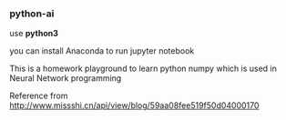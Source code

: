 ### python-ai

use **python3**

you can install Anaconda to run jupyter notebook

This is a homework playground to learn python numpy which is used in Neural Network programming

Reference from http://www.missshi.cn/api/view/blog/59aa08fee519f50d04000170
